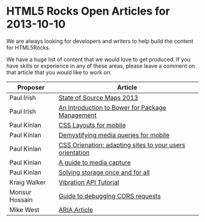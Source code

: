 HTML5 Rocks Open Articles for 2013-10-10
========================================

We are always looking for developers and writers to help build the content for HTML5Rocks.

We have a huge list of content that we would love to get produced. If you have skills or experience in any of these areas, please leave a comment on that article that you would like to work on.

|Proposer|Article|
|------|-------|
|Paul Irish|[State of Source Maps 2013](https://github.com/html5rocks/www.html5rocks.com/issues/531)|
|Paul Irish|[An Introduction to Bower for Package Management ](https://github.com/html5rocks/www.html5rocks.com/issues/530)|
|Paul Kinlan|[CSS Layouts for mobile](https://github.com/html5rocks/www.html5rocks.com/issues/491)|
|Paul Kinlan|[Demystifying media queries for mobile](https://github.com/html5rocks/www.html5rocks.com/issues/489)|
|Paul Kinlan|[CSS Orienation: adapting sites to your users orientation](https://github.com/html5rocks/www.html5rocks.com/issues/487)|
|Paul Kinlan|[A guide to media capture](https://github.com/html5rocks/www.html5rocks.com/issues/483)|
|Paul Kinlan|[Solving storage once and for all](https://github.com/html5rocks/www.html5rocks.com/issues/481)|
|Kraig Walker|[Vibration API Tutorial](https://github.com/html5rocks/www.html5rocks.com/issues/297)|
|Monsur Hossain|[Guide to debugging CORS requests](https://github.com/html5rocks/www.html5rocks.com/issues/282)|
|Mike West|[ARIA Article](https://github.com/html5rocks/www.html5rocks.com/issues/40)|
